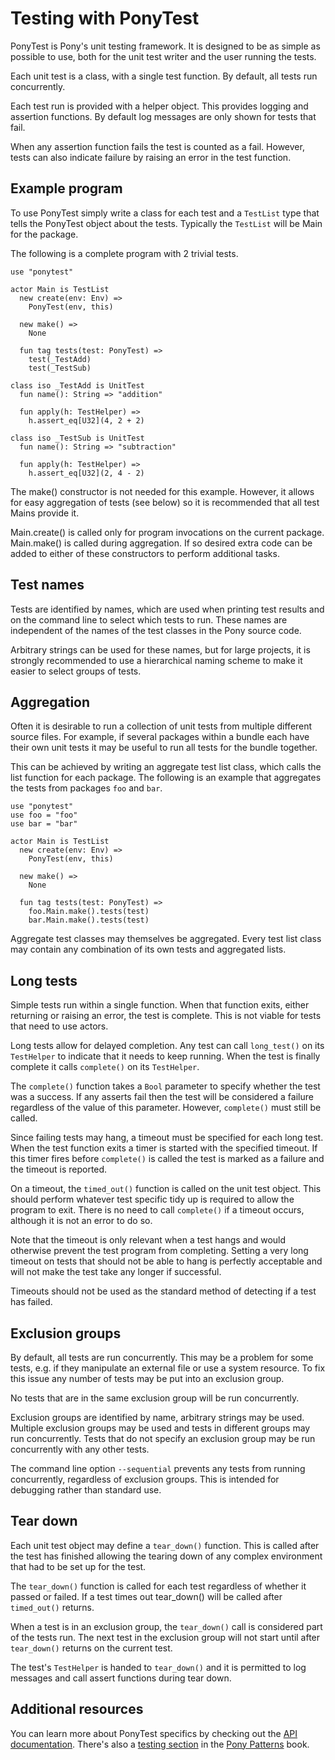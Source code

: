 # Testing with PonyTest

PonyTest is Pony's unit testing framework. It is designed to be as simple as possible to use, both for the unit test writer and the user running the tests.

Each unit test is a class, with a single test function. By default, all tests run concurrently.

Each test run is provided with a helper object. This provides logging and assertion functions. By default log messages are only shown for tests that fail.

When any assertion function fails the test is counted as a fail. However, tests can also indicate failure by raising an error in the test function.

## Example program

To use PonyTest simply write a class for each test and a `TestList` type that tells the PonyTest object about the tests. Typically the `TestList` will be Main for the package.

The following is a complete program with 2 trivial tests.

```pony
use "ponytest"

actor Main is TestList
  new create(env: Env) =>
    PonyTest(env, this)

  new make() =>
    None

  fun tag tests(test: PonyTest) =>
    test(_TestAdd)
    test(_TestSub)

class iso _TestAdd is UnitTest
  fun name(): String => "addition"

  fun apply(h: TestHelper) =>
    h.assert_eq[U32](4, 2 + 2)

class iso _TestSub is UnitTest
  fun name(): String => "subtraction"

  fun apply(h: TestHelper) =>
    h.assert_eq[U32](2, 4 - 2)
```

 The make() constructor is not needed for this example. However, it allows for easy aggregation of tests (see below) so it is recommended that all test Mains provide it.

Main.create() is called only for program invocations on the current package. Main.make() is called during aggregation. If so desired extra code can be added to either of these constructors to perform additional tasks.

## Test names

Tests are identified by names, which are used when printing test results and on the command line to select which tests to run. These names are independent of the names of the test classes in the Pony source code.

Arbitrary strings can be used for these names, but for large projects, it is strongly recommended to use a hierarchical naming scheme to make it easier to select groups of tests.

## Aggregation

Often it is desirable to run a collection of unit tests from multiple different source files. For example, if several packages within a bundle each have their own unit tests it may be useful to run all tests for the bundle together.

This can be achieved by writing an aggregate test list class, which calls the list function for each package. The following is an example that aggregates the tests from packages `foo` and `bar`.

```pony
use "ponytest"
use foo = "foo"
use bar = "bar"

actor Main is TestList
  new create(env: Env) =>
    PonyTest(env, this)

  new make() =>
    None

  fun tag tests(test: PonyTest) =>
    foo.Main.make().tests(test)
    bar.Main.make().tests(test)
```

Aggregate test classes may themselves be aggregated. Every test list class may contain any combination of its own tests and aggregated lists.

## Long tests

Simple tests run within a single function. When that function exits, either returning or raising an error, the test is complete. This is not viable for tests that need to use actors.

Long tests allow for delayed completion. Any test can call `long_test()` on its `TestHelper` to indicate that it needs to keep running. When the test is finally complete it calls `complete()` on its `TestHelper`.

The `complete()` function takes a `Bool` parameter to specify whether the test was a success. If any asserts fail then the test will be considered a failure regardless of the value of this parameter. However, `complete()` must still be called.

Since failing tests may hang, a timeout must be specified for each long test. When the test function exits a timer is started with the specified timeout. If this timer fires before `complete()` is called the test is marked as a failure and the timeout is reported.

On a timeout, the `timed_out()` function is called on the unit test object. This should perform whatever test specific tidy up is required to allow the program to exit. There is no need to call `complete()` if a timeout occurs, although it is not an error to do so.

Note that the timeout is only relevant when a test hangs and would otherwise prevent the test program from completing. Setting a very long timeout on tests that should not be able to hang is perfectly acceptable and will not make the test take any longer if successful.

Timeouts should not be used as the standard method of detecting if a test has failed.

## Exclusion groups

By default, all tests are run concurrently. This may be a problem for some tests, e.g. if they manipulate an external file or use a system resource. To fix this issue any number of tests may be put into an exclusion group.

No tests that are in the same exclusion group will be run concurrently.

Exclusion groups are identified by name, arbitrary strings may be used. Multiple exclusion groups may be used and tests in different groups may run concurrently. Tests that do not specify an exclusion group may be run concurrently with any other tests.

The command line option `--sequential` prevents any tests from running concurrently, regardless of exclusion groups. This is intended for debugging rather than standard use.

## Tear down

Each unit test object may define a `tear_down()` function. This is called after the test has finished allowing the tearing down of any complex environment that had to be set up for the test.

The `tear_down()` function is called for each test regardless of whether it passed or failed. If a test times out tear_down() will be called after `timed_out()` returns.

When a test is in an exclusion group, the `tear_down()` call is considered part of the tests run. The next test in the exclusion group will not start until after `tear_down()` returns on the current test.

The test's `TestHelper` is handed to `tear_down()` and it is permitted to log messages and call assert functions during tear down.

## Additional resources

You can learn more about PonyTest specifics by checking out the [API documentation](https://stdlib.ponylang.io/ponytest--index/). There's also a [testing section](http://patterns.ponylang.io/testing.html) in the [Pony Patterns](http://patterns.ponylang.io/) book.
